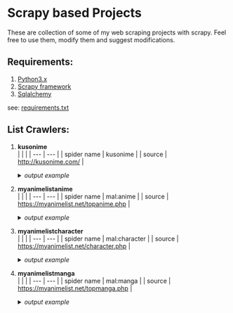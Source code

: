 
# Scrapy based Projects
These are collection of some of my web scraping projects with scrapy. Feel free to use them, modify them and suggest modifications.

## Requirements:
1. [Python3.x](https://www.python.org/)
2. [Scrapy framework](https://scrapy.org/)
3. [Sqlalchemy](https://sqlalchemy.org)

see: [requirements.txt](/requirements.txt)

## List Crawlers:
1. **kusonime**</br>
   |     |     |
   | --- | --- |
   | spider name | kusonime |
   | source | http://kusonime.com/ |

   <details>
     <summary><i>output example</i></summary>

      | id | title | url | genre | thumbnail | japanese | seasons | producers | type | status | total_episode | score | duration | released_on | sinopsis | download_data |
      |---|---|---|---|---|---|---|---|---|---|---|---|---|---|---|---|
      | 1 | Hanabi-chan wa Okuregachi | https://kusonime.com/hanabichan-batch- [...] | [ "Comedy", "Spring 2022" ] | https://kusonime.com/wp- [...] | ハナビちゃんは遅れがち | Spring 2022 | N/A | TV Series | Ongoing | ? | 6.12 | 4 min. per ep. | Jul 10, 2022 | Musashi Shinonome, manajer baru yang akan [...] | [ { "name": "Download Hanabi-chan wa [...] |
      | 2 | Shikong Zhi Xi (Time Space Rift) | https://kusonime.com/shikong-zhi-xi-batch- [...] | [ "Action", "Anime ONA" ] | https://kusonime.com/wp- [...] | 时空之隙 | Anime ONA | B.CMAY PICTURES, bilibili | ONA | Completed | 13 | 6.49 | 21 min. per ep. | Apr 15, 2022 | Energi yang tidak stabil dari dunia saat ini [...] | [ { "name": "Download Shikong Zhi Xi Batch [...] |
      | 3 | Gaikotsu Kishi-sama Tadaima Isekai e Odekakechuu | https://kusonime.com/skeleton-knight-batch- [...] | [ "Action", "Fantasy", "Spring 2022" ] | https://kusonime.com/wp- [...] | 骸骨騎士様、只今異世界へお出掛け中 | Spring 2022 | Pony Canyon, AT-X, DAX Production, Docomo [...] | BD | Completed | 12 | 7.31 | 23 min. per ep. | Apr 07, 2022 | selain Ainz-sama ada juga tengkorak [...] | [ { "name": "Download Gaikotsu Kishi-sama [...] |
      | 4 | Steamboy | https://kusonime.com/steamboy-bd-subtitle- [...] | [ "Action", "Adventure", "Drama", [...] | https://kusonime.com/wp- [...] | スチームボーイ | Anime Movie | Bandai Visual, Dentsu, TBS, Imagica, Bandai, [...] | Movie | Completed | 1 | 7.33 | 2 hr. 6 min. | Jul 17, 2004 | Becerita tentang cowok 13 tahun bernama [...] | [ { "name": "Download Movie Steamboy BD [...] |
      | 5 | Xiao Mo Tou Baolu La! (Busted! Darklord) | https://kusonime.com/xiao-mo-tou-baolu-la- [...] | [ "Comedy", "Anime ONA" ] | https://kusonime.com/wp- [...] | 小魔头暴露啦！ | Anime ONA | N/A | ONA | Completed | 26 | 6.38 | 8 min. per ep. | Jan 15, 2022 | Dalam upaya untuk bertahan hidup, Yu Renjie, [...] | [ { "name": "Download Xiao Mo Tou Baolu La! [...] |

      _and more.._

   </details>

1. **myanimelistanime**</br>
   |     |     |
   | --- | --- |
   | spider name | mal:anime |
   | source | https://myanimelist.net/topanime.php |

   <details>
     <summary><i>output example</i></summary>

      | id | title | url | synonyms | japanese | french | type | episodes | status | aired | premiered | broadcast | producers | licensors | studios | source | genres | theme | demographic | duration | rating | score | ranked | popularity | members | favorites | synopsis | german | spanish |
      |---|---|---|---|---|---|---|---|---|---|---|---|---|---|---|---|---|---|---|---|---|---|---|---|---|---|---|---|---|
      | 1 | Fullmetal Alchemist: Brotherhood | [...] | Hagane no Renkinjutsushi: Fullmetal [...] | 鋼の錬金術師 FULLMETAL ALCHEMIST | Fullmetal Alchemist Brotherhood | TV | 64 | Finished Airing | Apr 5, 2009 to Jul 4, 2010 | Spring 2009 | Sundays at 17:00 (JST) | [ "Aniplex", "Mainichi Broadcasting System", [...] | [ "Aniplex of America", "Funimation" ] | Bones | Manga | [ "Action", "Adventure", "Drama", "Fantasy" ] | [ "Military" ] | [ "Shounen" ] | 24 min. per ep. | R - 17+ (violence & profanity) | 9.13 | #1 | #3 | 2,962,010 | 206,610 | After a horrific alchemy experiment goes [...] |  |  |
      | 2 | Gintama Season 4 | https://myanimelist.net/anime/28977/Gintama° | Gintama' (2015) | 銀魂° | Gintama Saison 4 | TV | 51 | Finished Airing | Apr 8, 2015 to Mar 30, 2016 | Spring 2015 | Wednesdays at 18:00 (JST) | [ "Aniplex", "Dentsu", "TV Tokyo" ] | [ "Crunchyroll", "Funimation" ] | Bandai Namco Pictures | Manga | [ "Action", "Comedy", "Sci-Fi" ] | [ "Gag Humor", "Historical", "Parody", "Samurai" ] | [ "Shounen" ] | 24 min. per ep. | PG-13 - Teens 13 or older | 9.08 | #3 | #338 | 550,787 | 14,871 | Gintoki, Shinpachi, and Kagura return as the [...] | Gintama Season 4 | Gintama Temporada 4 |
      | 3 | Fate/stay night: Heaven's Feel - III. Spring Song | [...] | Fate/stay night Movie: Heaven's Feel 3 | 劇場版「Fate/stay night [Heaven's Feel] [...] | Fate/stay night: Heaven's Feel - III. Spring Song | Movie | 1 | Finished Airing | Aug 15, 2020 |  |  | [ "Aniplex", "Kadokawa", "Notes" ] | Aniplex of America | ufotable | Visual novel | [ "Action", "Fantasy", "Supernatural" ] |  |  | 2 hr. 2 min. | R - 17+ (violence & profanity) | 8.70 | #50 | #704 | 287,013 | 7,089 | The Fifth Holy Grail War in Fuyuki City has [...] |  |  |
      | 4 | Steins;Gate | https://myanimelist.net/anime/9253/Steins_Gate |  | STEINS;GATE |  | TV | 24 | Finished Airing | Apr 6, 2011 to Sep 14, 2011 | Spring 2011 | Wednesdays at 02:05 (JST) | [ "AT-X", "Frontier Works", "Kadokawa [...] | Funimation | White Fox | Visual novel | [ "Drama", "Sci-Fi", "Suspense" ] | [ "Psychological", "Time Travel" ] |  | 24 min. per ep. | PG-13 - Teens 13 or older | 9.08 | #4 | #13 | 2,288,040 | 174,453 | Eccentric scientist Rintarou Okabe has a [...] |  |  |
      | 5 | Kaguya-sama: Love is War - Ultra Romantic | https://myanimelist.net/anime/43608/Kaguya- [...] | Kaguya-sama wa Kokurasetai: Tensai-tachi no [...] | かぐや様は告らせたい-ウルトラロマンティック- |  | TV | 13 | Finished Airing | Apr 9, 2022 to Jun 25, 2022 | Spring 2022 | Saturdays at 00:00 (JST) | [ "Aniplex", "JR East Marketing & [...] | Aniplex of America | A-1 Pictures | Manga | [ "Comedy", "Suspense" ] | [ "Psychological", "Romantic Subtext", "School" ] | [ "Seinen" ] | 23 min. per ep. | PG-13 - Teens 13 or older | 9.13 | #2 | #274 | 633,220 | 22,828 | The elite members of Shuchiin Academy's [...] |  |  |

      _and more.._

   </details>

1. **myanimelistcharacter**</br>
   |     |     |
   | --- | --- |
   | spider name | mal:character |
   | source | https://myanimelist.net/character.php |

   <details>
     <summary><i>output example</i></summary>

      | id | name | url | japanese | source | favorites | biodata | description |
      |---|---|---|---|---|---|---|---|
      | 1 | Lelouch Lamperouge | [...] | ルルーシュ・ランペルージ | Code Geass: Hangyaku no Lelouch | 157,531 | { "age": "17 (first season), 18 (second [...] | Lelouch vi Britannia (ルルーシュ・ヴィ・ブリタニア, [...] |
      | 2 | Levi | https://myanimelist.net/character/45627/Levi | リヴァイ | Shingeki no Kyojin | 131,616 | { "birthday": "December 25", "height": "160 [...] | Levi is known as humanity's most powerful [...] |
      | 3 | Luffy Monkey D. | [...] | モンキー・D・ルフィ | One Piece | 120,134 | { "age": "17; 19", "birthdate": "May 5, [...] | Bounty: Luffy is the captain of the Straw [...] |
      | 4 | L Lawliet | https://myanimelist.net/character/71/L_Lawliet | エル ローライト | Death Note | 120,189 | { "birthday": "October 31, 1979 (1982 in [...] | L, who also uses the aliases Hideki Ryuga, [...] |
      | 5 | Holo | https://myanimelist.net/character/7373/Holo | ホロ | Ookami to Koushinryou | 26,747 | { "age": "Unknown", "height": "160 cm", [...] | Holo is a wolf harvest deity originally from [...] |

      _and more.._

   </details>

1. **myanimelistmanga**</br>
   |     |     |
   | --- | --- |
   | spider name | mal:manga |
   | source | https://myanimelist.net/topmanga.php |

   <details>
     <summary><i>output example</i></summary>

      | id | title | url | synonyms | japanese | type | volumes | chapters | status | published | genres | themes | demographic | serialization | authors | score | ranked | popularity | members | favorites | synopsis | french | german |
      |---|---|---|---|---|---|---|---|---|---|---|---|---|---|---|---|---|---|---|---|---|---|---|
      | 1 | Berserk | https://myanimelist.net/manga/2/Berserk | Berserk: The Prototype | ベルセルク | Manga | Unknown | Unknown | Publishing | Aug 25, 1989 to ? | [ "Action", "Adventure", "Award Winning", [...] | [ "Gore", "Military", "Mythology", [...] | [ "Seinen" ] | Young Animal | [ "(Art)", "(Story & Art),", "Miura, [...] | 9.46 | #1 | #2 | 561,107 | 105,616 | Guts, a former mercenary now known as the [...] |  |  |
      | 2 | ジョジョの奇妙な冒険 Part7 STEEL BALL RUN | [...] | JoJo's Bizarre Adventure Part 7: Steel Ball [...] |  | Manga | 24 | 96 | Finished | Jan 19, 2004 to Apr 19, 2011 | [ "Action", "Adventure", "Mystery", [...] | [ "Historical" ] | [ "Seinen", "Shounen" ] | Ultra Jump | [ "(Story & Art)", "Araki, Hirohiko" ] | 9.28 | #2 | #27 | 212,316 | 35,940 | In the American Old West, the world's [...] | Steel Ball Run |  |
      | 3 | 〈物語〉シリーズ ファーストシーズン | [...] | Bakemonogatari, Monster Tale, [...] |  | Light Novel | 6 | 107 | Finished | Nov 1, 2006 to Jul 28, 2010 | [ "Action", "Comedy", "Mystery", "Romance", [...] | [ "Vampire" ] |  | Mephisto | [ "(Art)", "(Story),", "NISIO, ISIN", "VOFAN" ] | 8.95 | #13 | #255 | 52,740 | 2,850 | This is a story, a "ghostory" of sorts, [...] |  |  |
      | 4 | One Piece | https://myanimelist.net/manga/13/One_Piece |  | ONE PIECE | Manga | Unknown | Unknown | Publishing | Jul 22, 1997 to ? | [ "Action", "Adventure", "Fantasy" ] |  | [ "Shounen" ] | Shounen Jump (Weekly) | [ "(Story & Art)", "Oda, Eiichiro" ] | 9.20 | #3 | #3 | 509,853 | 100,992 | Gol D. Roger, a man referred to as the [...] |  |  |
      | 5 | Vagabond | https://myanimelist.net/manga/656/Vagabond |  | バガボンド | Manga | 37 | 327 | On Hiatus | Sep 3, 1998 to May 21, 2015 | [ "Action", "Adventure", "Award Winning" ] | [ "Historical", "Samurai" ] | [ "Seinen" ] | Morning | [ "(Story & Art),", "(Story)", "Inoue, [...] | 9.19 | #4 | #16 | 290,208 | 30,783 | In 16th-century Japan, Shinmen Takezou is a [...] |  |  |

      _and more.._

   </details>

